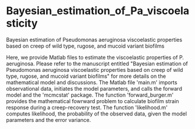 # Bayesian_estimation_of_Pa_viscoelasticity
Bayesian estimation of Pseudomonas aeruginosa viscoelastic properties based on creep of wild type, rugose, and mucoid variant biofilms

Here, we provide Matlab files to estimate the viscoelastic properties of P. aeruginosa. Please refer to the manuscript entitled "Bayesian estimation of Pseudomonas aeruginosa viscoelastic properties based on creep of wild type, rugose, and mucoid variant biofilms" for more details on the mathematical model and discussions. The Matlab file 'main.m' imports observational data, initiates the model parameters, and calls the forward model and the 'mcmcstat' package. The function 'forward_burger.m' provides the mathematical fowrward problem to calculate biofilm strain response during a creep-recovery test. The function 'likelihood.m' computes likelihood, the probability of the observed data, given the model parameters and the error variance.
